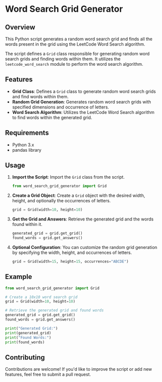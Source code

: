 # Word Search Grid Generator

## Overview

This Python script generates a random word search grid and finds all the words present in the grid using the LeetCode Word Search algorithm.

The script defines a `Grid` class responsible for generating random word search grids and finding words within them. It utilizes the `leetcode_word_search` module to perform the word search algorithm.

## Features

- **Grid Class**: Defines a `Grid` class to generate random word search grids and find words within them.
- **Random Grid Generation**: Generates random word search grids with specified dimensions and occurrence of letters.
- **Word Search Algorithm**: Utilizes the LeetCode Word Search algorithm to find words within the generated grid.

## Requirements

- Python 3.x
- pandas library

## Usage

1. **Import the Script**: Import the `Grid` class from the script.

   ```python
   from word_search_grid_generator import Grid
   ```

2. **Create a Grid Object**: Create a `Grid` object with the desired width, height, and optionally the occurrences of letters.

   ```python
   grid = Grid(width=10, height=10)
   ```

3. **Get the Grid and Answers**: Retrieve the generated grid and the words found within it.

   ```python
   generated_grid = grid.get_grid()
   found_words = grid.get_answers()
   ```

4. **Optional Configuration**: You can customize the random grid generation by specifying the width, height, and occurrences of letters.

   ```python
   grid = Grid(width=15, height=15, occurrences="ABCDE")
   ```

## Example

```python
from word_search_grid_generator import Grid

# Create a 10x10 word search grid
grid = Grid(width=10, height=10)

# Retrieve the generated grid and found words
generated_grid = grid.get_grid()
found_words = grid.get_answers()

print("Generated Grid:")
print(generated_grid)
print("Found Words:")
print(found_words)
```

## Contributing

Contributions are welcome! If you'd like to improve the script or add new features, feel free to submit a pull request.
